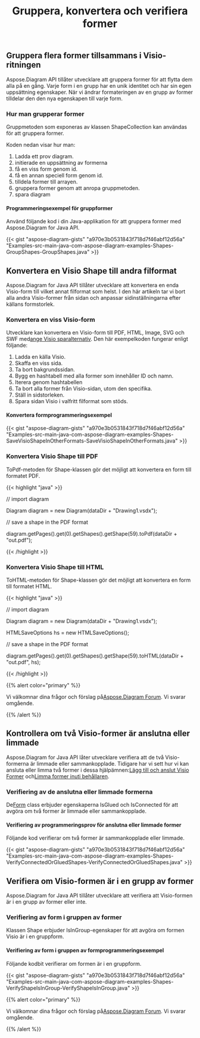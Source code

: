 ﻿---
title: Gruppera, konvertera och verifiera former
type: docs
weight: 50
url: /sv/java/group-convert-and-verify-shapes/
---
## **Gruppera flera former tillsammans i Visio-ritningen**
Aspose.Diagram API tillåter utvecklare att gruppera former för att flytta dem alla på en gång. Varje form i en grupp har en unik identitet och har sin egen uppsättning egenskaper. När vi ändrar formateringen av en grupp av former tilldelar den den nya egenskapen till varje form.
### **Hur man grupperar former**
Gruppmetoden som exponeras av klassen ShapeCollection kan användas för att gruppera former.

Koden nedan visar hur man:

1. Ladda ett prov diagram.
1. initierade en uppsättning av formerna
1. få en viss form genom id.
1. få en annan speciell form genom id.
1. tilldela former till arrayen.
1. gruppera former genom att anropa gruppmetoden.
1. spara diagram
#### **Programmeringsexempel för gruppformer**
Använd följande kod i din Java-applikation för att gruppera former med Aspose.Diagram for Java API.

{{< gist "aspose-diagram-gists" "a970e3b0531843f718d7f46abf12d56a" "Examples-src-main-java-com-aspose-diagram-examples-Shapes-GroupShapes-GroupShapes.java" >}}
## **Konvertera en Visio Shape till andra filformat**
Aspose.Diagram for Java API tillåter utvecklare att konvertera en enda Visio-form till vilket annat filformat som helst. I den här artikeln tar vi bort alla andra Visio-former från sidan och anpassar sidinställningarna efter källans formstorlek.
### **Konvertera en viss Visio-form**
 Utvecklare kan konvertera en Visio-form till PDF, HTML, Image, SVG och SWF med[ange Visio sparalternativ]().
Den här exempelkoden fungerar enligt följande:

1. Ladda en källa Visio.
1. Skaffa en viss sida.
1. Ta bort bakgrundssidan.
1. Bygg en hashtabell med alla former som innehåller ID och namn.
1. Iterera genom hashtabellen
1. Ta bort alla former från Visio-sidan, utom den specifika.
1. Ställ in sidstorleken.
1. Spara sidan Visio i valfritt filformat som stöds.
#### **Konvertera formprogrammeringsexempel**
{{< gist "aspose-diagram-gists" "a970e3b0531843f718d7f46abf12d56a" "Examples-src-main-java-com-aspose-diagram-examples-Shapes-SaveVisioShapeInOtherFormats-SaveVisioShapeInOtherFormats.java" >}}
### **Konvertera Visio Shape till PDF**
ToPdf-metoden för Shape-klassen gör det möjligt att konvertera en form till formatet PDF.

{{< highlight "java" >}}

 // import diagram

Diagram diagram = new Diagram(dataDir + "Drawing1.vsdx");

// save a shape in the PDF format

diagram.getPages().get(0).getShapes().getShape(59).toPdf(dataDir + "out.pdf");

{{< /highlight >}}
### **Konvertera Visio Shape till HTML**
ToHTML-metoden för Shape-klassen gör det möjligt att konvertera en form till formatet HTML.

{{< highlight "java" >}}

 // import diagram

Diagram diagram = new Diagram(dataDir + "Drawing1.vsdx");

HTMLSaveOptions hs = new HTMLSaveOptions();

// save a shape in the PDF format

diagram.getPages().get(0).getShapes().getShape(59).toHTML(dataDir + "out.pdf", hs);

{{< /highlight >}}

{{% alert color="primary" %}} 

 Vi välkomnar dina frågor och förslag på[Aspose.Diagram Forum](https://forum.aspose.com/c/diagram/17). Vi svarar omgående.

{{% /alert %}} 
## **Kontrollera om två Visio-former är anslutna eller limmade**
 Aspose.Diagram for Java API låter utvecklare verifiera att de två Visio-formerna är limmade eller sammankopplade. Tidigare har vi sett hur vi kan ansluta eller limma två former i dessa hjälpämnen:[Lägg till och anslut Visio Former](/diagram/sv/java/add-and-connect-visio-shapes/) och[Limma former inuti behållaren](/diagram/sv/java/working-with-shapes-gluing/).
### **Verifiering av de anslutna eller limmade formerna**
 De[Form](https://reference.aspose.com/diagram/java/com.aspose.diagram/shape) class erbjuder egenskaperna IsGlued och IsConnected för att avgöra om två former är limmade eller sammankopplade.
#### **Verifiering av programmeringsprov för anslutna eller limmade former**
Följande kod verifierar om två former är sammankopplade eller limmade.

{{< gist "aspose-diagram-gists" "a970e3b0531843f718d7f46abf12d56a" "Examples-src-main-java-com-aspose-diagram-examples-Shapes-VerifyConnectedOrGluedShapes-VerifyConnectedOrGluedShapes.java" >}}
## **Verifiera om Visio-formen är i en grupp av former**
Aspose.Diagram for Java API tillåter utvecklare att verifiera att Visio-formen är i en grupp av former eller inte.
### **Verifiering av form i gruppen av former**
Klassen Shape erbjuder IsInGroup-egenskaper för att avgöra om formen Visio är i en gruppform.
#### **Verifiering av form i gruppen av formprogrammeringsexempel**
Följande kodbit verifierar om formen är i en gruppform.

{{< gist "aspose-diagram-gists" "a970e3b0531843f718d7f46abf12d56a" "Examples-src-main-java-com-aspose-diagram-examples-Shapes-VerifyShapeIsInGroup-VerifyShapeIsInGroup.java" >}}

{{% alert color="primary" %}} 

 Vi välkomnar dina frågor och förslag på[Aspose.Diagram Forum](https://forum.aspose.com/c/diagram/17). Vi svarar omgående.

{{% /alert %}}
